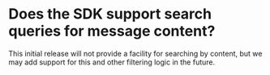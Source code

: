 # Does the SDK support search queries for message content?

This initial release will not provide a facility for searching by content, but we may add support for this and other filtering logic in the future.
